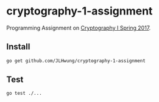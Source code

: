 # cryptography-1-assignment
Programming Assignment on [Cryptography I Spring 2017](https://www.coursera.org/learn/crypto/home/welcome).

## Install
```bash
go get github.com/JLHwung/cryptography-1-assignment
```

## Test
```bash
go test ./...
```
